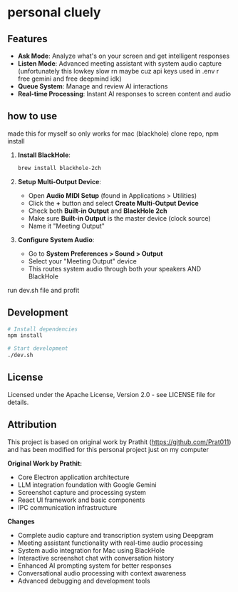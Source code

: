 # personal cluely

## Features

- **Ask Mode**: Analyze what's on your screen and get intelligent responses
- **Listen Mode**: Advanced meeting assistant with system audio capture (unfortunately this lowkey slow rn maybe cuz api keys used in .env r free gemini and free deepmind idk)
- **Queue System**: Manage and review AI interactions
- **Real-time Processing**: Instant AI responses to screen content and audio

## how to use

made this for myself so only works for mac (blackhole)
clone repo, npm install

1. **Install BlackHole**:
   ```bash
   brew install blackhole-2ch
   ```

2. **Setup Multi-Output Device**:
   - Open **Audio MIDI Setup** (found in Applications > Utilities)
   - Click the **+** button and select **Create Multi-Output Device**
   - Check both **Built-in Output** and **BlackHole 2ch**
   - Make sure **Built-in Output** is the master device (clock source)
   - Name it "Meeting Output"

3. **Configure System Audio**:
   - Go to **System Preferences > Sound > Output**
   - Select your "Meeting Output" device
   - This routes system audio through both your speakers AND BlackHole

run dev.sh file and profit

## Development

```bash
# Install dependencies
npm install

# Start development
./dev.sh
```

## License

Licensed under the Apache License, Version 2.0 - see LICENSE file for details.

## Attribution

This project is based on original work by Prathit (https://github.com/Prat011) and has been modified for this personal project just on my computer

**Original Work by Prathit:**
- Core Electron application architecture
- LLM integration foundation with Google Gemini
- Screenshot capture and processing system
- React UI framework and basic components
- IPC communication infrastructure

**Changes**
- Complete audio capture and transcription system using Deepgram
- Meeting assistant functionality with real-time audio processing
- System audio integration for Mac using BlackHole
- Interactive screenshot chat with conversation history
- Enhanced AI prompting system for better responses
- Conversational audio processing with context awareness
- Advanced debugging and development tools
